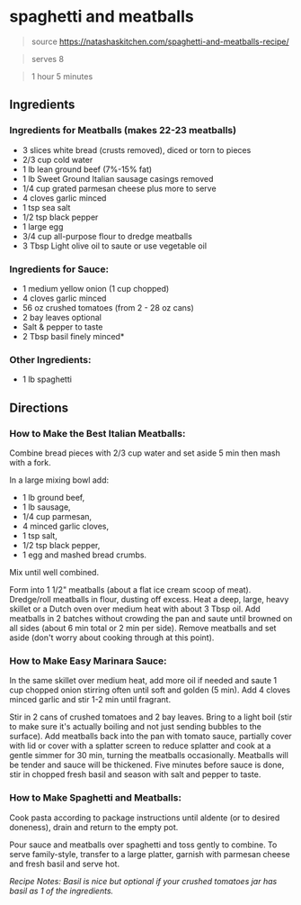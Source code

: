 # spaghetti and meatballs

> source https://natashaskitchen.com/spaghetti-and-meatballs-recipe/

> serves 8

> 1 hour 5 minutes

## Ingredients

### Ingredients for Meatballs (makes 22-23 meatballs)
- 3 slices white bread (crusts removed), diced or torn to pieces
- 2/3 cup cold water
- 1 lb lean ground beef (7%-15% fat)
- 1 lb Sweet Ground Italian sausage casings removed
- 1/4 cup grated parmesan cheese plus more to serve
- 4 cloves garlic minced
- 1 tsp sea salt
- 1/2 tsp black pepper
- 1 large egg
- 3/4 cup all-purpose flour to dredge meatballs
- 3 Tbsp Light olive oil to saute or use vegetable oil

### Ingredients for Sauce:
- 1 medium yellow onion (1 cup chopped)
- 4 cloves garlic minced
- 56 oz crushed tomatoes (from 2 - 28 oz cans)
- 2 bay leaves optional
- Salt & pepper to taste
- 2 Tbsp basil finely minced*

### Other Ingredients:
- 1 lb spaghetti

## Directions

### How to Make the Best Italian Meatballs:

Combine bread pieces with 2/3 cup water and set aside 5 min then mash with a fork.

In a large mixing bowl add: 

- 1 lb ground beef, 
- 1 lb sausage, 
- 1/4 cup parmesan, 
- 4 minced garlic cloves, 
- 1 tsp salt, 
- 1/2 tsp black pepper, 
- 1 egg and mashed bread crumbs. 

Mix until well combined.

Form into 1 1/2" meatballs (about a flat ice cream scoop of meat). Dredge/roll meatballs in flour, dusting off excess. Heat a deep, large, heavy skillet or a Dutch oven over medium heat with about 3 Tbsp oil. Add meatballs in 2 batches without crowding the pan and saute until browned on all sides (about 6 min total or 2 min per side). Remove meatballs and set aside (don't worry about cooking through at this point).

### How to Make Easy Marinara Sauce:

In the same skillet over medium heat, add more oil if needed and saute 1 cup chopped onion stirring often until soft and golden (5 min). Add 4 cloves minced garlic and stir 1-2 min until fragrant.

Stir in 2 cans of crushed tomatoes and 2 bay leaves. Bring to a light boil (stir to make sure it's actually boiling and not just sending bubbles to the surface).
Add meatballs back into the pan with tomato sauce, partially cover with lid or cover with a splatter screen to reduce splatter and cook at a gentle simmer for 30 min, turning the meatballs occasionally. Meatballs will be tender and sauce will be thickened. Five minutes before sauce is done, stir in chopped fresh basil and season with salt and pepper to taste.

### How to Make Spaghetti and Meatballs:
Cook pasta according to package instructions until aldente (or to desired doneness), drain and return to the empty pot.

Pour sauce and meatballs over spaghetti and toss gently to combine. To serve family-style, transfer to a large platter, garnish with parmesan cheese and fresh basil and serve hot.

*Recipe Notes: Basil is nice but optional if your crushed tomatoes jar has basil as 1 of the ingredients.*
